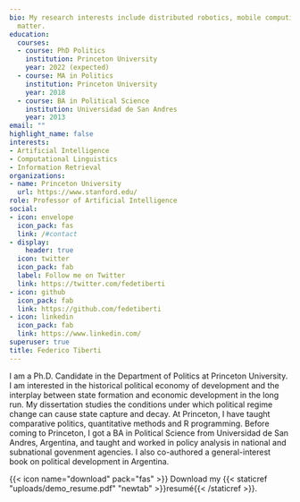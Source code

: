 ```yaml
---
bio: My research interests include distributed robotics, mobile computing and programmable
  matter.
education:
  courses:
  - course: PhD Politics
    institution: Princeton University
    year: 2022 (expected)
  - course: MA in Politics
    institution: Princeton University
    year: 2018
  - course: BA in Political Science
    institution: Universidad de San Andres
    year: 2013
email: ""
highlight_name: false
interests:
- Artificial Intelligence
- Computational Linguistics
- Information Retrieval
organizations:
- name: Princeton University
  url: https://www.stanford.edu/
role: Professor of Artificial Intelligence
social:
- icon: envelope
  icon_pack: fas
  link: /#contact
- display:
    header: true
  icon: twitter
  icon_pack: fab
  label: Follow me on Twitter
  link: https://twitter.com/fedetiberti
- icon: github
  icon_pack: fab
  link: https://github.com/fedetiberti
- icon: linkedin
  icon_pack: fab
  link: https://www.linkedin.com/
superuser: true
title: Federico Tiberti
---
```


I am a Ph.D. Candidate in the Department of Politics at Princeton University. I am interested in the historical political economy of development and the interplay between state formation and economic development in the long run. My dissertation studies the conditions under which political regime change can cause state capture and decay. At Princeton, I have taught comparative politics, quantitative methods and R programming. Before coming to Princeton, I got a BA in Political Science from Universidad de San Andres, Argentina, and taught and worked in policy analysis in national and subnational govenment agencies. I also co-authored a general-interest book on political development in Argentina.

{{< icon name="download" pack="fas" >}} Download my {{< staticref "uploads/demo_resume.pdf" "newtab" >}}resumé{{< /staticref >}}.
